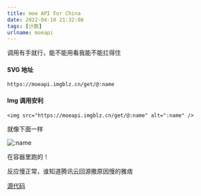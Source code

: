 ```yaml
---
title: moe API For China
date: 2022-04-10 21:32:08
tags: [计数]
urlname: moeapi
---
```


调用有手就行，能不能用看我能不能扛得住

#### SVG 地址

`https://moeapi.imgblz.cn/get/@:name`

#### Img 调用安利

`<img src="https://moeapi.imgblz.cn/get/@:name" alt=":name" />`

就像下面一样

![:name](https://moeapi.imgblz.cn/get/@index?theme=rule34)

在容器里跑的！

反应慢正常，谁知道腾讯云回源撒原因慢的雅痞

[源代码](https://github.com/journey-ad/Moe-counter)
